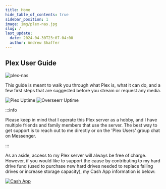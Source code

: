 ```yaml
---
title: Home
hide_table_of_contents: true
sidebar_position: 1
image: img/plex-nas.jpg
slug: /
last_update:
  date: 2024-04-30T23:07-04:00
  author: Andrew Shaffer
---
```


## Plex User Guide

![plex-nas](/img/plex-nas.png#center)

This guide is meant to walk you through what Plex is, what it can do, and a few first steps that are suggested before you stream or request any media.

![Plex Uptime](https://uptime.shaffer.network/api/badge/10/uptime/720?labelPrefix=Plex+Uptime+&label=(30d)&style=for-the-badge) ![Overseerr Uptime](https://uptime.shaffer.network/api/badge/54/uptime/720?labelPrefix=Overseerr+Uptime+&label=(30d)&style=for-the-badge)

:::info

Please keep in mind that I operate this Plex server as a hobby, and I have multiple friends and family members that use the server. The best way to get support is to reach out to me directly or on the 'Plex Users' group chat on Messenger.

:::

As an aside, access to my Plex server will always be free of charge. However, if you would like to support the cause by contributing to my hard drive fund (used to purchase new hard drives needed to replace failing drives or increase storage capacity), my Cash App information is below:

[![Cash App](img/cashapp.png)](https://cash.app/$drewstopherlee)
